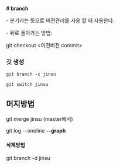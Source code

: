 **# branch**



\- 분기라는 뜻으로 버젼관리를 사용 할 때 사용한다.



\- 뒤로 돌아가는 방법:

  git checkout <이전버젼 commit>

 ### 깃 생성

```
git branch -c jinsu
```

```
git switch jinsu
```

## 머지방법

git merge jinsu (master에서)

git log --oneline **--graph**

#### 삭제방법

git branch -d jinsu